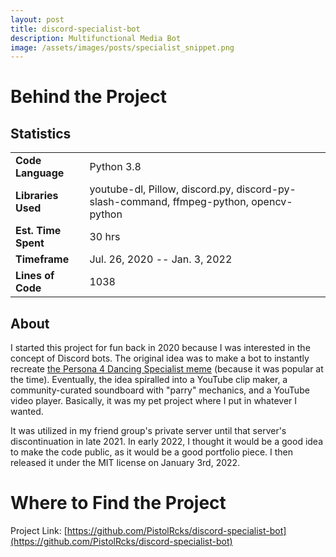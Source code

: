 ```yaml
---
layout: post
title: discord-specialist-bot
description: Multifunctional Media Bot
image: /assets/images/posts/specialist_snippet.png
---
```


# Behind the Project
## Statistics
<table>
	<tr>
		<td><b>Code Language</b></td>
		<td>Python 3.8</td>
	</tr>
	<tr>
		<td><b>Libraries Used</b></td>
		<td>youtube-dl, Pillow, discord.py, discord-py-slash-command, ffmpeg-python, opencv-python</td>
	</tr>
	<tr>
		<td><b>Est. Time Spent</b></td>
		<td>30 hrs</td>
	</tr>
	<tr>
		<td><b>Timeframe</b></td>
		<td>Jul. 26, 2020 -- Jan. 3, 2022</td>
	</tr>
	<tr>
		<td><b>Lines of Code</b></td>
		<td>1038</td>
	</tr>
</table>

## About
I started this project for fun back in 2020 because I was interested in the concept of Discord bots. The original idea was to make a bot to instantly recreate [the Persona 4 Dancing Specialist meme](https://www.youtube.com/watch?v=fTczCpIaLAU) (because it was popular at the time). Eventually, the idea spiralled into a YouTube clip maker, a community-curated soundboard with "parry" mechanics, and a YouTube video player. Basically, it was my pet project where I put in whatever I wanted.

It was utilized in my friend group's private server until that server's discontinuation in late 2021. In early 2022, I thought it would be a good idea to make the code public, as it would be a good portfolio piece. I then released it under the MIT license on January 3rd, 2022.

# Where to Find the Project
Project Link: [https://github.com/PistolRcks/discord-specialist-bot](https://github.com/PistolRcks/discord-specialist-bot)
